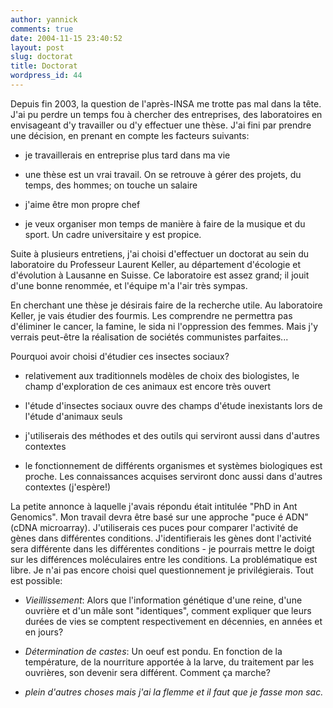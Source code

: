 ```yaml
---
author: yannick
comments: true
date: 2004-11-15 23:40:52
layout: post
slug: doctorat
title: Doctorat
wordpress_id: 44
---
```


Depuis fin 2003, la question de l'après-INSA me trotte pas mal dans la tête. J'ai pu perdre un temps fou à chercher des entreprises, des laboratoires en envisageant d'y travailler ou d'y effectuer une thèse.
J'ai fini par prendre une décision, en prenant en compte les facteurs suivants:



	
  * je travaillerais en entreprise plus tard dans ma vie

	
  * une thèse est un vrai travail. On se retrouve à gérer des projets, du temps, des hommes; on touche un salaire

	
  * j'aime être mon propre chef

	
  * je veux organiser mon temps de manière à faire de la musique et du sport. Un cadre universitaire y est propice.


Suite à plusieurs entretiens, j'ai choisi d'effectuer un doctorat au sein du laboratoire du Professeur Laurent Keller, au département d'écologie et d'évolution à Lausanne en Suisse. Ce laboratoire est assez grand; il jouit d'une bonne renommée, et l'équipe m'a l'air très sympas.

En cherchant une thèse je désirais faire de la recherche utile. Au laboratoire Keller, je vais étudier des fourmis. Les comprendre ne permettra pas d'éliminer le cancer, la famine, le sida ni l'oppression des femmes. Mais j'y verrais peut-être la réalisation de sociétés communistes parfaites...

Pourquoi avoir choisi d'étudier ces insectes sociaux?

	
  * relativement aux traditionnels modèles de choix des biologistes, le champ d'exploration de ces animaux est encore très ouvert

	
  * l'étude d'insectes sociaux ouvre des champs d'étude inexistants lors de l'étude d'animaux seuls

	
  * j'utiliserais des méthodes et des outils qui serviront aussi dans d'autres contextes

	
  * le fonctionnement de différents organismes et systèmes biologiques est proche. Les connaissances acquises serviront donc aussi dans d'autres contextes (j'espère!)


La petite annonce à laquelle j'avais répondu était intitulée "PhD in Ant Genomics". Mon travail devra être basé sur une approche "puce é ADN" (cDNA microarray). J'utiliserais ces puces pour comparer l'activité de gènes dans différentes conditions. J'identifierais les gènes dont l'activité sera différente dans les différentes conditions - je pourrais mettre le doigt sur les différences moléculaires entre les conditions.
La problématique est libre. Je n'ai pas encore choisi quel questionnement je privilégierais. Tout est possible:

	
  * _Vieillissement_: Alors que l'information génétique d'une reine, d'une ouvrière et d'un mâle sont "identiques", comment expliquer que leurs durées de vies se comptent respectivement en décennies, en années et en jours?

	
  * _Détermination de castes_: Un oeuf est pondu. En fonction de la température, de la nourriture apportée à la larve, du traitement par les ouvrières, son devenir sera différent. Comment ça marche?

	
  * _plein d'autres choses mais j'ai la flemme et il faut que je fasse mon sac._


